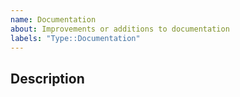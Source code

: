 ```yaml
---
name: Documentation
about: Improvements or additions to documentation
labels: "Type::Documentation"
---
```


## Description

